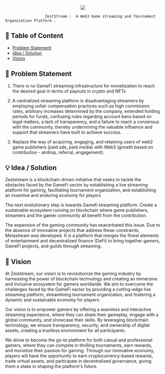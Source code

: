 
<p align="center">
  <a href="" rel="noopener">
<img src="https://uploads-ssl.webflow.com/6458f7b5632c534c43d7bf2f/645b6ad92c2a7120c874ff53_FIREBOND2x.png"></a>
  
                      ZestStream :  A Web3 Game streaming and Tournament Organisation Platform . 

</p>
  
## 📝 Table of Content

- [Problem Statement](#problem_statement)
- [Idea / Solution](#idea)
- [Vision](#vision)


## 🧐 Problem Statement <a name = "problem_statement"></a>

1. There is no GameFi streaming infrastructure for monetization to reach the desired goal in terms of payouts in crypto and NFTs

 2. A centralized streaming platform is disadvantaging streamers by employing unfair compensation practices such as high commission rates, arbitrary increases determined by the company, extended holding periods for funds, confusing rules regarding account bans based on legal matters, a lack of transparency, and a failure to reach a consensus with the community, thereby undermining the valuable influence and support that streamers have built to achieve success.

 3. Replace the way of acquiring, engaging, and retaining users of web2 game publishers (paid ads, paid media) with Web3 (growth based on contribution - airdrop, referral, engagement).
 

## 💡 Idea / Solution <a name = "idea"></a>
Zeststream is a blockchain-driven initiative that seeks to tackle the obstacles faced by the GameFi sector by establishing a live streaming platform for gaming, facilitating tournament organization, and establishing an inventive and enduring economy for players

The next evolutionary step is towards Gamefi streaming platform. Create a sustainable ecosystem running on blockchain where game publishers, streamers and the gamer community all benefit from the contribution.

The expansion of the gaming community has exacerbated this issue. Due to the absence of innovative projects that address these constraints, Metastream was developed. It is a platform that merges the finest elements of entertainment and decentralized finance (DeFi) to bring together gamers, GameFi projects, and guilds through streaming.


## 🚀 Vision <a name = "vision"></a>

At Zeststream, our vision is to revolutionize the gaming industry by harnessing the power of blockchain technology and creating an immersive and inclusive ecosystem for gamers worldwide. We aim to overcome the challenges faced by the GameFi sector by providing a cutting-edge live streaming platform, streamlining tournament organization, and fostering a dynamic and sustainable economy for players.

Our vision is to empower gamers by offering a seamless and interactive streaming experience, where they can share their gameplay, engage with a global community, and showcase their skills. By leveraging blockchain technology, we ensure transparency, security, and ownership of digital assets, creating a trustless environment for all participants.

We strive to become the go-to platform for both casual and professional gamers, where they can compete in thrilling tournaments, earn rewards, and monetize their passion for gaming. Through our innovative economy, players will have the opportunity to earn cryptocurrency-based rewards, trade virtual assets, and participate in decentralized governance, giving them a stake in shaping the platform's future.










